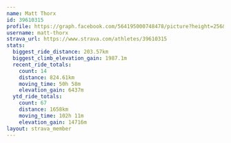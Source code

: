 ```yaml
---
name: Matt Thorx
id: 39610315
profile: https://graph.facebook.com/564195000748478/picture?height=256&width=256
username: matt-thorx
strava_url: https://www.strava.com/athletes/39610315
stats:
  biggest_ride_distance: 203.57km
  biggest_climb_elevation_gain: 1987.1m
  recent_ride_totals:
    count: 14
    distance: 824.61km
    moving_time: 50h 58m
    elevation_gain: 6437m
  ytd_ride_totals:
    count: 67
    distance: 1658km
    moving_time: 102h 11m
    elevation_gain: 14716m
layout: strava_member
--- 
```

